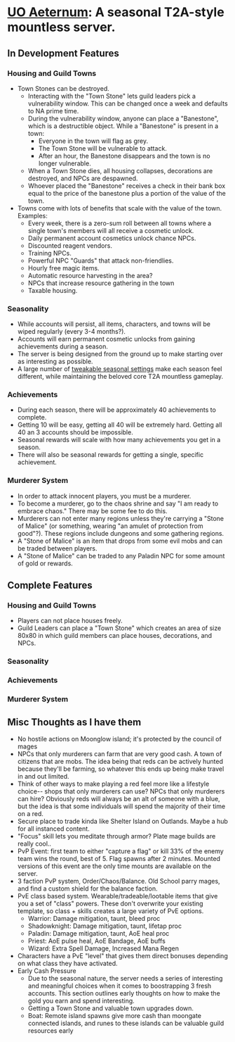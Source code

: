 # [UO Aeternum](https://github.com/SJonesy/uo_aeternum/tree/main): A seasonal T2A-style mountless server.

## In Development Features

### Housing and Guild Towns
- Town Stones can be destroyed.
   - Interacting with the "Town Stone" lets guild leaders pick a vulnerability window. This can be changed once a week and defaults to NA prime time.
   - During the vulnerability window, anyone can place a "Banestone", which is a destructible object. While a "Banestone" is present in a town:
      - Everyone in the town will flag as grey.
      - The Town Stone will be vulnerable to attack.
      - After an hour, the Banestone disappears and the town is no longer vulnerable.
   - When a Town Stone dies, all housing collapses, decorations are destroyed, and NPCs are despawned.
   - Whoever placed the "Banestone" receives a check in their bank box equal to the price of the banestone plus a portion of the value of the town.
- Towns come with lots of benefits that scale with the value of the town. Examples:
   - Every week, there is a zero-sum roll between all towns where a single town's members will all receive a cosmetic unlock.
   - Daily permanent account cosmetics unlock chance NPCs.
   - Discounted reagent vendors. 
   - Training NPCs.
   - Powerful NPC "Guards" that attack non-friendlies.
   - Hourly free magic items.
   - Automatic resource harvesting in the area?
   - NPCs that increase resource gathering in the town
   - Taxable housing.

### Seasonality
- While accounts will persist, all items, characters, and towns will be wiped regularly (every 3-4 months?).
- Accounts will earn permanent cosmetic unlocks from gaining achievements during a season.
- The server is being designed from the ground up to make starting over as interesting as possible.
- A large number of [tweakable seasonal settings](https://github.com/SJonesy/uo_aeternum/blob/main/Config/Seasonal.cfg) make each season feel different, while maintaining the beloved core T2A mountless gameplay.

### Achievements
- During each season, there will be approximately 40 achievements to complete.
- Getting 10 will be easy, getting all 40 will be extremely hard. Getting all 40 an 3 accounts should be impossible.
- Seasonal rewards will scale with how many achievements you get in a season.
- There will also be seasonal rewards for getting a single, specific achievement.

### Murderer System
- In order to attack innocent players, you must be a murderer. 
- To become a murderer, go to the chaos shrine and say "I am ready to embrace chaos." There may be some fee to do this.
- Murderers can not enter many regions unless they're carrying a "Stone of Malice" (or something, wearing "an amulet of protection from good"?). These regions include dungeons and some gathering regions.
- A "Stone of Malice" is an item that drops from some evil mobs and can be traded between players.
- A "Stone of Malice" can be traded to any Paladin NPC for some amount of gold or rewards.

## Complete Features

### Housing and Guild Towns
- Players can not place houses freely.
- Guild Leaders can place a "Town Stone" which creates an area of size 80x80 in which guild members can place houses, decorations, and NPCs.

### Seasonality

### Achievements

### Murderer System


## Misc Thoughts as I have them
- No hostile actions on Moonglow island; it's protected by the council of mages
- NPCs that only murderers can farm that are very good cash. A town of citizens that are mobs. The idea being that reds can be actively hunted because they'll be farming, so whatever this ends up being make travel in and out limited. 
- Think of other ways to make playing a red feel more like a lifestyle choice-- shops that only murderers can use? NPCs that only murderers can hire? Obviously reds will always be an alt of someone with a blue, but the idea is that some individuals will spend the majority of their time on a red.
- Secure place to trade kinda like Shelter Island on Outlands. Maybe a hub for all instanced content.
- "Focus" skill lets you meditate through armor? Plate mage builds are really cool..
- PvP Event: first team to either "capture a flag" or kill 33% of the enemy team wins the round, best of 5. Flag spawns after 2 minutes. Mounted versions of this event are the only time mounts are available on the server.
- 3 faction PvP system, Order/Chaos/Balance. Old School parry mages, and find a custom shield for the balance faction.
- PvE class based system. Wearable/tradeable/lootable items that give you a set of "class" powers. These don't overwrite your existing template, so class + skills creates a large variety of PvE options.
   - Warrior: Damage mitigation, taunt, bleed proc
   - Shadowknight: Damage mitigation, taunt, lifetap proc
   - Paladin: Damage mitigation, taunt, AoE heal proc
   - Priest: AoE pulse heal, AoE Bandage, AoE buffs
   - Wizard: Extra Spell Damage, Increased Mana Regen
- Characters have a PvE "level" that gives them direct bonuses depending on what class they have activated.
- Early Cash Pressure
   - Due to the seasonal nature, the server needs a series of interesting and meaningful choices when it comes to boostrapping 3 fresh accounts. This section outlines early thoughts on how to make the gold you earn and spend interesting.
   - Getting a Town Stone and valuable town upgrades down.
   - Boat: Remote island spawns give more cash than moongate connected islands, and runes to these islands can be valuable guild resources early

